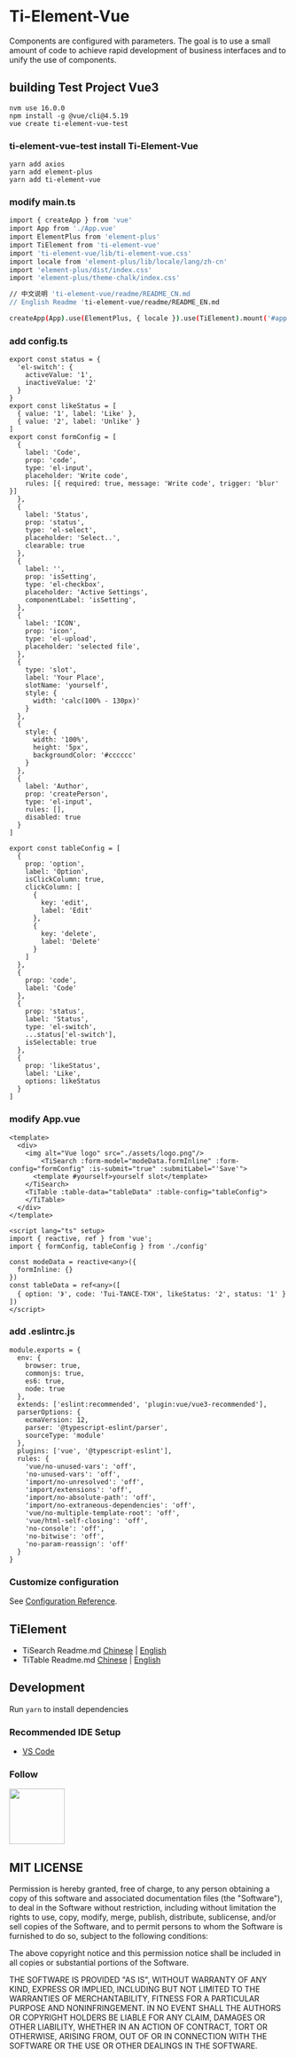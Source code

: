 # Ti-Element-Vue
Components are configured with parameters. The goal is to use a small amount of code to achieve rapid development of business interfaces and to unify the use of components.

## building Test Project Vue3
```
nvm use 16.0.0
npm install -g @vue/cli@4.5.19
vue create ti-element-vue-test

```

### ti-element-vue-test install Ti-Element-Vue 
```
yarn add axios
yarn add element-plus
yarn add ti-element-vue
```

### modify main.ts
```bash
import { createApp } from 'vue'
import App from './App.vue'
import ElementPlus from 'element-plus'
import TiElement from 'ti-element-vue'
import 'ti-element-vue/lib/ti-element-vue.css'
import locale from 'element-plus/lib/locale/lang/zh-cn'
import 'element-plus/dist/index.css'
import 'element-plus/theme-chalk/index.css'

// 中文说明 'ti-element-vue/readme/README_CN.md
// English Readme 'ti-element-vue/readme/README_EN.md

createApp(App).use(ElementPlus, { locale }).use(TiElement).mount('#app')
```

### add config.ts
```
export const status = {
  'el-switch': {
    activeValue: '1',
    inactiveValue: '2'
  }
}
export const likeStatus = [
  { value: '1', label: 'Like' },
  { value: '2', label: 'Unlike' }
]
export const formConfig = [
  {
    label: 'Code',
    prop: 'code',
    type: 'el-input',
    placeholder: 'Write code',
    rules: [{ required: true, message: 'Write code', trigger: 'blur' }]
  },
  {
    label: 'Status',
    prop: 'status',
    type: 'el-select',
    placeholder: 'Select..',
    clearable: true
  },
  {
    label: '',
    prop: 'isSetting',
    type: 'el-checkbox',
    placeholder: 'Active Settings',
    componentLabel: 'isSetting',
  },
  {
    label: 'ICON',
    prop: 'icon',
    type: 'el-upload',
    placeholder: 'selected file',
  },
  {
    type: 'slot',
    label: 'Your Place',
    slotName: 'yourself',
    style: {
      width: 'calc(100% - 130px)'
    }
  },
  {
    style: {
      width: '100%',
      height: '5px',
      backgroundColor: '#cccccc'
    }
  },
  {
    label: 'Author',
    prop: 'createPerson',
    type: 'el-input',
    rules: [],
    disabled: true
  }
]

export const tableConfig = [
  {
    prop: 'option',
    label: 'Option',
    isClickColumn: true,
    clickColumn: [
      {
        key: 'edit',
        label: 'Edit'
      },
      {
        key: 'delete',
        label: 'Delete'
      }
    ]
  },
  {
    prop: 'code',
    label: 'Code'
  },
  {
    prop: 'status',
    label: 'Status',
    type: 'el-switch',
    ...status['el-switch'],
    isSelectable: true
  },
  {
    prop: 'likeStatus',
    label: 'Like',
    options: likeStatus
  }
]

```

### modify App.vue
```
<template>
  <div>
    <img alt="Vue logo" src="./assets/logo.png"/>
        <TiSearch :form-model="modeData.formInline" :form-config="formConfig" :is-submit="true" :submitLabel="'Save'">
      <template #yourself>yourself slot</template>
    </TiSearch>
    <TiTable :table-data="tableData" :table-config="tableConfig">
    </TiTable>
  </div>
</template>

<script lang="ts" setup>
import { reactive, ref } from 'vue';
import { formConfig, tableConfig } from './config'

const modeData = reactive<any>({
  formInline: {}
})
const tableData = ref<any>([
  { option: '》', code: 'Tui-TANCE-TXH', likeStatus: '2', status: '1' }
])
</script>
```

### add .eslintrc.js
```
module.exports = {
  env: {
    browser: true,
    commonjs: true,
    es6: true,
    node: true
  },
  extends: ['eslint:recommended', 'plugin:vue/vue3-recommended'],
  parserOptions: {
    ecmaVersion: 12,
    parser: '@typescript-eslint/parser',
    sourceType: 'module'
  },
  plugins: ['vue', '@typescript-eslint'],
  rules: {
    'vue/no-unused-vars': 'off',
    'no-unused-vars': 'off',
    'import/no-unresolved': 'off',
    'import/extensions': 'off',
    'import/no-absolute-path': 'off',
    'import/no-extraneous-dependencies': 'off',
    'vue/no-multiple-template-root': 'off',
    'vue/html-self-closing': 'off',
    'no-console': 'off',
    'no-bitwise': 'off',
    'no-param-reassign': 'off'
  }
}
```

### Customize configuration
See [Configuration Reference](https://cli.vuejs.org/config/).


## TiElement

- TiSearch Readme.md [Chinese](./readme/README_CN.md#tisearch) | [English](./readme/README_EN.md#tisearch)
- TiTable Readme.md [Chinese](./readme/README_CN.md#titable) | [English](./readme/README_EN.md#titable)


## Development

Run `yarn` to install dependencies

### Recommended IDE Setup

- [VS Code](https://code.visualstudio.com/)


### Follow
<img src="https://raw.githubusercontent.com/Timtance/tuijs/HEAD/follow.jpg" width="100px">


## MIT LICENSE
Permission is hereby granted, free of charge, to any person obtaining
a copy of this software and associated documentation files (the
"Software"), to deal in the Software without restriction, including
without limitation the rights to use, copy, modify, merge, publish,
distribute, sublicense, and/or sell copies of the Software, and to
permit persons to whom the Software is furnished to do so, subject to
the following conditions:

The above copyright notice and this permission notice shall be
included in all copies or substantial portions of the Software.

THE SOFTWARE IS PROVIDED "AS IS", WITHOUT WARRANTY OF ANY KIND,
EXPRESS OR IMPLIED, INCLUDING BUT NOT LIMITED TO THE WARRANTIES OF
MERCHANTABILITY, FITNESS FOR A PARTICULAR PURPOSE AND
NONINFRINGEMENT. IN NO EVENT SHALL THE AUTHORS OR COPYRIGHT HOLDERS BE
LIABLE FOR ANY CLAIM, DAMAGES OR OTHER LIABILITY, WHETHER IN AN ACTION
OF CONTRACT, TORT OR OTHERWISE, ARISING FROM, OUT OF OR IN CONNECTION
WITH THE SOFTWARE OR THE USE OR OTHER DEALINGS IN THE SOFTWARE.
